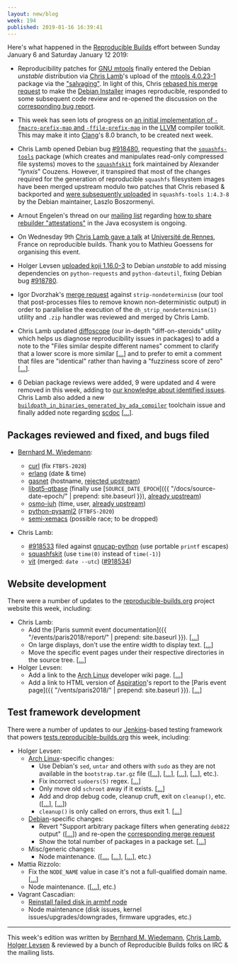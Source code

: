 ```yaml
---
layout: new/blog
week: 194
published: 2019-01-16 16:39:41
---
```


Here's what happened in the [Reproducible Builds](https://reproducible-builds.org) effort between Sunday January 6 and Saturday January 12 2019:

* Reproducibility patches for [GNU mtools](https://www.gnu.org/software/mtools/) finally entered the Debian *unstable* distribution via [Chris Lamb](https://chris-lamb.co.uk/)'s upload of the [mtools 4.0.23-1](https://tracker.debian.org/news/1020103/accepted-mtools-4023-1-source-amd64-into-unstable/) package via the ["salvaging"](https://www.debian.org/doc/manuals/developers-reference/ch05.en.html#package-salvaging). In light of this, Chris [rebased his merge request](https://salsa.debian.org/installer-team/debian-installer/merge_requests/3#note_59187) to make the [Debian Installer](https://www.debian.org/devel/debian-installer/) images reproducible, responded to some subsequent code review and re-opened the discussion on the [corresponding bug report](https://bugs.debian.org/900918#29).

* This week has seen lots of progress on [an initial implementation of `-fmacro-prefix-map` and `-ffile-prefix-map`](https://reviews.llvm.org/D49466) in the [LLVM](https://llvm.org/) compiler toolkit. This may make it into [Clang](https://clang.llvm.org/)'s 8.0 branch, to be created next week.

* Chris Lamb opened Debian bug [#918480](https://bugs.debian.org/918480), requesting that the [`squashfs-tools`](https://tracker.debian.org/pkg/squashfs-tools) package (which creates and manipulates read-only compressed file systems) moves to the [`squashfskit`](https://github.com/squashfskit/squashfskit) fork maintained by Alexander "*lynxis*" Couzens. However, it transpired that most of the changes required for the generation of reproducible `squashfs` filesystem images have been merged upstream modulo two patches that Chris rebased & backported and [were subsequently uploaded](https://tracker.debian.org/news/1018142/accepted-squashfs-tools-143-8-source-into-unstable/) in `squashfs-tools 1:4.3-8` by the Debian maintainer, Laszlo Boszormenyi.

* Arnout Engelen's thread on our [mailing list](https://lists.reproducible-builds.org/pipermail/rb-general/) regarding [how to share rebuilder "attestations"](https://lists.reproducible-builds.org/pipermail/rb-general/2019-January/001378.html) in the Java ecosystem is ongoing.

* On Wednesday 9th [Chris Lamb gave a talk](http://actux.eu.org/2019/01/conference-sur-les-builds-reproductibles-mercredi-9-janvier-2019/) at [Université de Rennes](https://www.univ-rennes1.fr/), France on reproducible builds. Thank you to Mathieu Goessens for organising this event.

* Holger Levsen [uploaded koji 1.16.0-3](https://tracker.debian.org/news/1019131/accepted-koji-1160-3-source-into-unstable/) to Debian *unstable* to add missing dependencies on `python-requests` and `python-dateutil`, fixing Debian bug [#918780](https://bugs.debian.org/918780).

* Igor Dvorzhak's [merge request](https://salsa.debian.org/reproducible-builds/strip-nondeterminism/merge_requests/3) against `strip-nondeterminism` (our tool that post-processes files to remove known non-deterministic output) in order to parallelise the execution of the `dh_strip_nondeterminism(1)` utility and `.zip` handler was reviewed and merged by Chris Lamb.

* Chris Lamb updated [diffoscope](https://diffoscope.org/) (our in-depth "diff-on-steroids" utility which helps us diagnose reproducibility issues in packages) to add a note to the "Files similar despite different names" comment to clarify that a lower score is more similar [[...](https://salsa.debian.org/reproducible-builds/diffoscope/commit/3a9cf0d)] and to prefer to emit a comment that files are "identical" rather than having a "fuzziness score of zero" [[...](https://salsa.debian.org/reproducible-builds/diffoscope/commit/9f30b4b)].

* 6 Debian package reviews were added, 9 were updated and 4 were removed in this week, adding to [our knowledge about identified issues](https://tests.reproducible-builds.org/debian/index_issues.html). Chris Lamb also added a new [`buildpath_in_binaries_generated_by_ada_compiler`](https://salsa.debian.org/reproducible-builds/reproducible-notes/commit/571a164d) toolchain issue and finally added note regarding [scdoc](https://drewdevault.com/2018/05/13/scdoc.html) [[...](https://salsa.debian.org/reproducible-builds/reproducible-notes/commit/1fd28f08)].

## Packages reviewed and fixed, and bugs filed

* [Bernhard M. Wiedemann](https://lizards.opensuse.org/author/bmwiedemann/):
    * [curl](https://github.com/curl/curl/pull/3443) (fix `FTBFS-2028`)
    * [erlang](https://bugzilla.opensuse.org/show_bug.cgi?id=1120947) (date & time)
    * [gasnet](https://build.opensuse.org/request/show/663288) (hostname, [rejected upstream](https://bitbucket.org/berkeleylab/gasnet/pull-requests/253/allow-to-not-store-build-date-user-and/diff))
    * [libqt5-qtbase](https://build.opensuse.org/request/show/663360) (finally use [`SOURCE_DATE_EPOCH`]({{ "/docs/source-date-epoch/" | prepend: site.baseurl }}), [already upstream](https://codereview.qt-project.org/243636))
    * [osmo-iuh](https://build.opensuse.org/request/show/663349) (time, user, [already upstream](https://gerrit.osmocom.org/#/c/osmo-iuh/+/9387))
    * [python-pysaml2](https://github.com/IdentityPython/pysaml2/pull/581) (`FTBFS-2020`)
    * [semi-xemacs](https://bugzilla.opensuse.org/show_bug.cgi?id=1120942) (possible race; to be dropped)

* Chris Lamb:
    * [#918533](https://bugs.debian.org/918533) filed against [gnucap-python](https://tracker.debian.org/pkg/gnucap-python) (use portable `printf` escapes)
    * [squashfskit](https://github.com/squashfskit/squashfskit/pull/2) (use `time(0)` instead of `time(-1)`)
    * [vit](https://github.com/scottkosty/vit/pull/161) (merged: `date --utc`) ([#918534](https://bugs.debian.org/918534))


## Website development

There were a number of updates to the [reproducible-builds.org](https://reproducible-builds.org) project website this week, including:

* Chris Lamb:
    * Add the [Paris summit event documentation]({{ "/events/paris2018/report/" | prepend: site.baseurl }}). [[...](https://salsa.debian.org/reproducible-builds/reproducible-website/commit/6ce3411)]
    * On large displays, don't use the entire width to display text. [[...](https://salsa.debian.org/reproducible-builds/reproducible-website/commit/6160ba0)]
    * Move the specific event pages under their respective directories in the source tree. [[...](https://salsa.debian.org/reproducible-builds/reproducible-website/commit/c85e096)]
* Holger Levsen:
    * Add a link to the [Arch Linux](https://www.archlinux.org/) developer wiki page. [[...](https://salsa.debian.org/reproducible-builds/reproducible-website/commit/4b35710)]
    * Add a link to HTML version of [Aspiration](https://aspirationtech.org/)'s report to the [Paris event page]({{ "/vents/paris2018/" | prepend: site.baseurl }}). [[...](https://salsa.debian.org/reproducible-builds/reproducible-website/commit/4aafd94)]


## Test framework development

There were a number of updates to our [Jenkins](https://jenkins.io/)-based testing framework that powers [tests.reproducible-builds.org](https://tests.reproducible-builds.org) this week, including:

* Holger Levsen:
    * [Arch Linux](https://www.archlinux.org/)-specific changes:
        * Use Debian's `sed`, `untar` and others with `sudo` as they are not available in the `bootstrap.tar.gz` file ([[...](https://salsa.debian.org/qa/jenkins.debian.net/commit/8db9c2da)], [[...](https://salsa.debian.org/qa/jenkins.debian.net/commit/7d26da99)], [[...](https://salsa.debian.org/qa/jenkins.debian.net/commit/05eae000)], [[...](https://salsa.debian.org/qa/jenkins.debian.net/commit/d925daa0)], etc.).
        * Fix incorrect `sudoers(5)` regex. [[...](https://salsa.debian.org/qa/jenkins.debian.net/commit/fe7da4e6)]
        * Only move old `schroot` away if it exists. [[...](https://salsa.debian.org/qa/jenkins.debian.net/commit/b0af8956)]
        * Add and drop debug code, cleanup cruft, exit on `cleanup()`, etc. ([[...](https://salsa.debian.org/qa/jenkins.debian.net/commit/d0fd4d07)], [[...](https://salsa.debian.org/qa/jenkins.debian.net/commit/b24eb8f5)])
        * `cleanup()` is only called on errors, thus exit 1. [[...](https://salsa.debian.org/qa/jenkins.debian.net/commit/6d3499ae)]
    * [Debian](https://www.debian.org/)-specific changes:
        * Revert "Support arbitrary package filters when generating `deb822` output" ([[...](https://salsa.debian.org/qa/jenkins.debian.net/commit/b5bb8c4f)]) and re-open the [corresponding merge request](https://salsa.debian.org/qa/jenkins.debian.net/merge_requests/22)
        * Show the total number of packages in a package set. [[...](https://salsa.debian.org/qa/jenkins.debian.net/commit/47654780)]
    * Misc/generic changes:
        * Node maintenance. ([[...](https://salsa.debian.org/qa/jenkins.debian.net/commit/0d605bdf), [[...](https://salsa.debian.org/qa/jenkins.debian.net/commit/53cbe7b3)], [[...](https://salsa.debian.org/qa/jenkins.debian.net/commit/f5837c0a)], etc.)
* Mattia Rizzolo:
    * Fix the `NODE_NAME` value in case it's not a full-qualified domain name. [[...](https://salsa.debian.org/qa/jenkins.debian.net/commit/e03630ea)]
    * Node maintenance. ([[...](https://salsa.debian.org/qa/jenkins.debian.net/commit/6db573c1)], etc.)
* Vagrant Cascadian:
	* [Reinstall failed disk in armhf node](https://bugs.debian.org/918651)
	* Node maintenance (disk issues, kernel issues/upgrades/downgrades, firmware upgrades, etc.)

---

This week's edition was written by [Bernhard M. Wiedemann](https://lizards.opensuse.org/author/bmwiedemann/), [Chris Lamb](https://chris-lamb.co.uk/), [Holger Levsen](http://layer-acht.org/thinking/) & reviewed by a bunch of Reproducible Builds folks on IRC & the mailing lists.
